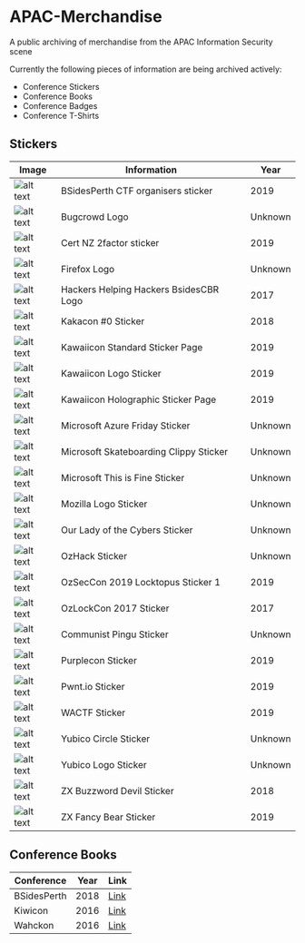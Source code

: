 # APAC-Merchandise

A public archiving of merchandise from the APAC Information Security scene

Currently the following pieces of information are being archived actively:

- Conference Stickers
- Conference Books
- Conference Badges
- Conference T-Shirts

## Stickers

| Image                                                | Information                                    | Year      |
|------------------------------------------------------|------------------------------------------------|------     |
| ![alt text](stickers/bsidesperth-organiser.jpg)      | BSidesPerth CTF organisers sticker             | 2019      |
| ![alt text](stickers/bugcrowd-logo.jpg)              | Bugcrowd Logo                                  | Unknown   |
| ![alt text](stickers/certnz-2factor-2019.jpg)        | Cert NZ 2factor sticker                        | 2019      |
| ![alt text](stickers/firefox-logo.jpg)               | Firefox Logo                                   | Unknown   |
| ![alt text](stickers/hhh-bsidescbr-2017.jpg)         | Hackers Helping Hackers BsidesCBR Logo         | 2017      |
| ![alt text](stickers/kakacon-full-2018.jpg)          | Kakacon #0 Sticker                             | 2018      |
| ![alt text](stickers/kawaiicon-full-2019.jpg)        | Kawaiicon Standard Sticker Page                | 2019      |
| ![alt text](stickers/kawaiicon-logo-2019.jpg)        | Kawaiicon Logo Sticker                         | 2019      |
| ![alt text](stickers/kawaiicon-stickerpage-2019.jpg) | Kawaiicon Holographic Sticker Page             | 2019      |
| ![alt text](stickers/microsoft-azurefriday.jpg)      | Microsoft Azure Friday Sticker                 | Unknown   |
| ![alt text](stickers/microsoft-clippy.jpg)           | Microsoft Skateboarding Clippy Sticker         | Unknown   |
| ![alt text](stickers/microsoft-fire.jpg)             | Microsoft This is Fine Sticker                 | Unknown   |
| ![alt text](stickers/mozilla-logo.jpg)               | Mozilla Logo Sticker                           | Unknown   |
| ![alt text](stickers/ourladyofthecybers-full.jpg)    | Our Lady of the Cybers Sticker                 | Unknown   |
| ![alt text](stickers/ozhack-full.jpg)                | OzHack Sticker                                 | Unknown   |
| ![alt text](stickers/ozseccon-2019-1.jpg)            | OzSecCon 2019 Locktopus Sticker 1              | 2019      |
| ![alt text](stickers/ozlockcon-full-2017.jpg)        | OzLockCon 2017 Sticker                         | 2017      |
| ![alt text](stickers/pingu-communist.jpg)            | Communist Pingu Sticker                        | Unknown   |
| ![alt text](stickers/purplecon-full-2019.jpg)        | Purplecon Sticker                              | 2019      |
| ![alt text](stickers/pwnt.io-2019.jpg)               | Pwnt.io Sticker                                | 2019      |
| ![alt text](stickers/wactf-2019.jpg)                 | WACTF Sticker                                  | 2019      |
| ![alt text](stickers/yubico-circle-2019.jpg)         | Yubico Circle Sticker                          | Unknown   |
| ![alt text](stickers/yubico-square-full.jpg)         | Yubico Logo Sticker                            | Unknown   |
| ![alt text](stickers/zx-2018.jpg)                    | ZX Buzzword Devil Sticker                      | 2018      |
| ![alt text](stickers/zx-2019.jpg)                    | ZX Fancy Bear Sticker                          | 2019      |

## Conference Books

| Conference   | Year | Link                                      |
|--------------|------|-------------------------------------------|
| BSidesPerth  | 2018 | [Link](conferenceBooks/bsidesperth-2018/) |
| Kiwicon      | 2016 | [Link](conferenceBooks/kiwicon-2016/)     |
| Wahckon      | 2016 | [Link](conferenceBooks/wahckon-2016/)     |
